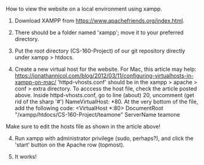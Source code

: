How to view the website on a local environment using xampp.

1) Download XAMPP from https://www.apachefriends.org/index.html.

2) There should be a folder named 'xampp'; move it to your preferred directory.

3) Put the root directory (CS-160-Project) of our git repository directly under xampp > htdocs.

3) Create a new virtual host for the website. For Mac, this article may help: https://jonathannicol.com/blog/2012/03/11/configuring-virtualhosts-in-xampp-on-mac/
'httpd-vhosts.conf' should be in the xampp > apache > conf > extra directory.
To acccess the host file, check the article posted above.
Inside httpd-vhosts.conf, go to line (about) 20, uncomment (get rid of the sharp '#') NameVirtualHost: *80.
At the very bottom of the file, add the following code:
<VirtualHost *:80>
    DocumentRoot "<path to xampp folder>/xampp/htdocs/CS-160-Project/teamone"
	ServerName teamone
</VirtualHost>

Make sure to edit the hosts file as shown in the article above!

4) Run xampp with administrator privilege (sudo, perhaps?), and click the 'start' button on the Apache row (topmost).

5) It works!
